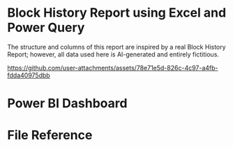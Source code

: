 # Block History Report using Excel and Power Query

The structure and columns of this report are inspired by a real Block History Report; however, all data used here is AI-generated and entirely fictitious.

https://github.com/user-attachments/assets/78e71e5d-826c-4c97-a4fb-fdda40975dbb

# Power BI Dashboard

# File Reference

